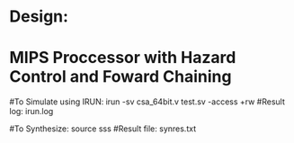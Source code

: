 # Design:
# MIPS Proccessor with Hazard Control and Foward Chaining

#To Simulate using IRUN:
irun -sv csa_64bit.v test.sv -access +rw
#Result log: irun.log

#To Synthesize: 
source sss
#Result file: synres.txt
